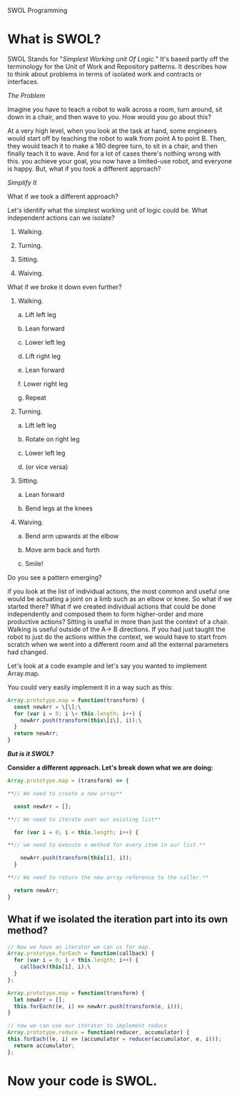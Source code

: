 SWOL Programming

What is SWOL?
=============

SWOL Stands for \"*Simplest Working unit Of Logic.*\" It\'s based partly
off the terminology for the Unit of Work and Repository patterns. It
describes how to think about problems in terms of isolated work and
contracts or interfaces.


*The Problem*

Imagine you have to teach a robot to walk across a room, turn around,
sit down in a chair, and then wave to you. How would you go about this?

At a very high level, when you look at the task at hand, some engineers
would start off by teaching the robot to walk from point A to point B.
Then, they would teach it to make a 180 degree turn, to sit in a chair,
and then finally teach it to wave. And for a lot of cases there\'s
nothing wrong with this. you achieve your goal, you now have a
limited-use robot, and everyone is happy. But, what if you took a
different approach?


*Simplify It*

What if we took a different approach?

Let\'s identify what the simplest working unit of logic could be. What
independent actions can we isolate?

1.  Walking.

2.  Turning.

3.  Sitting.

4.  Waiving. 

What if we broke it down even further?

1.  Walking.

    a.  Lift left leg

    b.  Lean forward

    c.  Lower left leg

    d.  Lift right leg

    e.  Lean forward

    f.  Lower right leg

    g.  Repeat

2.  Turning.

    a.  Lift left leg

    b.  Rotate on right leg

    c.  Lower left leg

    d.  (or vice versa)

3.  Sitting.

    a.  Lean forward

    b.  Bend legs at the knees

4.  Waiving. 

    a.  Bend arm upwards at the elbow

    b.  Move arm back and forth

    c.  Smile!

Do you see a pattern emerging?

if you look at the list of individual actions, the most common and
useful one would be actuating a joint on a limb such as an elbow or
knee. So what if we started there? What if we created individual actions
that could be done independently and composed them to form higher-order
and more productive actions? Sitting is useful in more than just the
context of a chair. Walking is useful outside of the A→ B directions. If
you had just taught the robot to just do the actions within the context,
we would have to start from scratch when we went into a different room
and all the external parameters had changed.

Let\'s look at a code example and let\'s say you wanted to implement
Array.map.

You could very easily implement it in a way such as this:

```javascript
Array.prototype.map = function(transform) {
  const newArr = \[\];\
  for (var i = 0; i \< this.length; i++) {
    newArr.push(transform(this\[i\], i));\
  }
  return newArr;
}
```

***But is it SWOL?***


**Consider a different approach. Let\'s break down what we are
doing:**

```javascript
Array.prototype.map = (transform) => {

**// We need to create a new array**

  const newArr = [];

**// We need to iterate over our existing list**

  for (var i = 0; i < this.length; i++) {

**// we need to execute a method for every item in our list.**

    newArr.push(transform(this[i], i));
  }

**// We need to return the new array reference to the caller.**

  return newArr;
}
```
What if we isolated the iteration part into its own method?
-----------------------------------------------------------
```javascript
// Now we have an iterator we can us for map.
Array.prototype.forEach = function(callback) {
  for (var i = 0; i < this.length; i++) {
    callback(this[i], i);\
  }
};

Array.prototype.map = function(transform) {
  let newArr = [];
  this.forEach((e, i) => newArr.push(transform(e, i)));
}

// now we can use our iterator to implement reduce
Array.prototype.reduce = function(reducer, accumulator) {
this.forEach((e, i) => (accumulator = reducer(accumulator, e, i)));
  return accumulator;
};
```
Now your code is SWOL. 
=======================
